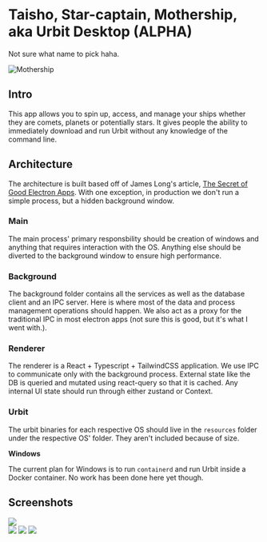 # Taisho, Star-captain, Mothership, aka Urbit Desktop (ALPHA)

Not sure what name to pick haha.

![Mothership](https://hmillerdev.nyc3.digitaloceanspaces.com/nocsyx-lassul/BALEEN%20CLASS_PATREON_190519.jpg)

## Intro

This app allows you to spin up, access, and manage your ships whether they are comets, planets or potentially stars. It gives people the ability to immediately download and run Urbit without any knowledge of the command line.

## Architecture

The architecture is built based off of James Long's article, [The Secret of Good Electron Apps](https://archive.jlongster.com/secret-of-good-electron-apps). With one exception, in production we don't run a simple process, but a hidden background window.

### Main

The main process' primary responsbility should be creation of windows and anything that requires interaction with the OS. Anything else should be diverted to the background window to ensure high performance.

### Background

The background folder contains all the services as well as the database client and an IPC server. Here is where most of the data and process management operations should happen. We also act as a proxy for the traditional IPC in most electron apps (not sure this is good, but it's what I went with.).

### Renderer

The renderer is a React + Typescript + TailwindCSS application. We use IPC to communicate only with the background process. External state like the DB is queried and mutated using react-query so that it is cached. Any internal UI state should run through either zustand or Context.

### Urbit

The urbit binaries for each respective OS should live in the `resources` folder under the respective OS' folder. They aren't included because of size.

**Windows**

The current plan for Windows is to run `containerd` and run Urbit inside a Docker container. No work has been done here yet though.

## Screenshots
![](https://hmillerdev.nyc3.digitaloceanspaces.com/nocsyx-lassul/Screen%20Shot%202021-02-15%20at%2011.34.00%20AM.png)  
![](https://hmillerdev.nyc3.digitaloceanspaces.com/nocsyx-lassul/Screen%20Shot%202021-02-15%20at%2011.34.25%20AM.png)
![](https://hmillerdev.nyc3.digitaloceanspaces.com/nocsyx-lassul/Screen%20Shot%202021-02-15%20at%2011.43.17%20AM.png)
![](https://hmillerdev.nyc3.digitaloceanspaces.com/nocsyx-lassul/Screen%20Shot%202021-02-15%20at%2011.48.21%20AM.png)

